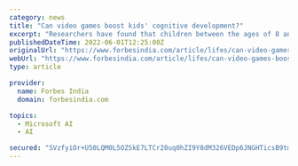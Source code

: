 ```yaml
---
category: news
title: "Can video games boost kids' cognitive development?"
excerpt: "Researchers have found that children between the ages of 8 and 12 who play video games perform better on a variety of tests associated with intelligence and cognitive development. Can video games ..."
publishedDateTime: 2022-06-01T12:25:00Z
originalUrl: "https://www.forbesindia.com/article/lifes/can-video-games-boost-kids-cognitive-development/76877/1"
webUrl: "https://www.forbesindia.com/article/lifes/can-video-games-boost-kids-cognitive-development/76877/1"
type: article

provider:
  name: Forbes India
  domain: forbesindia.com

topics:
  - Microsoft AI
  - AI

secured: "SVzfyiOr+U50LQM0L5OZSkE7LTCr20uq0hZI9Y8dM326VEDp6JNGHTicsB9tmkGQK7P2QLAXo/dEHN/FepcA031gCjAY/MlCQxq42MPcnGQtM2ocLIiR1f7drJfoDczw3wuNVCyti3qIexdZ8xvbA3z20agl7T+eXRBi4p3VoKBwHXUc6fjNLcA68y2OCDhSWu2I5HOumfkITh3b7Yxumu9bRiYEvgQxjNEneT4Rcd8lJ7xBcvDinf4LpLN+bk88JUr2MhQdyx1y7Dk0dd3cOeeyBqKMjlhQ/JQ5Wg3kfzrXY4m5qM0XT92EAbts0JT8VF/Jiaxka44pthsNf9144M0Ej6VHY6J+HaWJYKEXX+g=;2IpWbv02/m2jA1GaC0q9Bw=="
---
```


